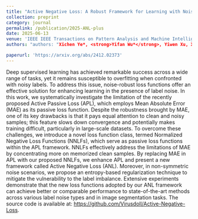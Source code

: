 ```yaml
---
title: "Active Negative Loss: A Robust Framework for Learning with Noisy Labels"
collection: preprint
category: journal
permalink: /publication/2025-ANL-plus
date: 2025-06-13
venue: 'IEEE IEEE Transactions on Pattern Analysis and Machine Intelligence'
authors: "authors: "Xichen Ye*, <strong>Yifan Wu*</strong>, Yiwen Xu, Xiaoqiang Li<sup>#</sup>, Weizhong Zhang, Yifan Chen<sup>#</sup>""

paperurl: 'https://arxiv.org/abs/2412.02373'
---
```

Deep supervised learning has achieved remarkable success across a wide range of tasks, yet it remains susceptible to overfitting when confronted with noisy labels. To address this issue, noise-robust loss functions offer an effective solution for enhancing learning in the presence of label noise. In this work, we systematically investigate the limitation of the recently proposed Active Passive Loss (APL), which employs Mean Absolute Error (MAE) as its passive loss function. Despite the robustness brought by MAE, one of its key drawbacks is that it pays equal attention to clean and noisy samples; this feature slows down convergence and potentially makes training difficult, particularly in large-scale datasets. To overcome these challenges, we introduce a novel loss function class, termed Normalized Negative Loss Functions (NNLFs), which serve as passive loss functions within the APL framework. NNLFs effectively address the limitations of MAE by concentrating more on memorized clean samples. By replacing MAE in APL with our proposed NNLFs, we enhance APL and present a new framework called Active Negative Loss (ANL). Moreover, in non-symmetric noise scenarios, we propose an entropy-based regularization technique to mitigate the vulnerability to the label imbalance. Extensive experiments demonstrate that the new loss functions adopted by our ANL framework can achieve better or comparable performance to state-of-the-art methods across various label noise types and in image segmentation tasks. The source code is available at: https://github.com/Virusdoll/Active-Negative-Loss.
